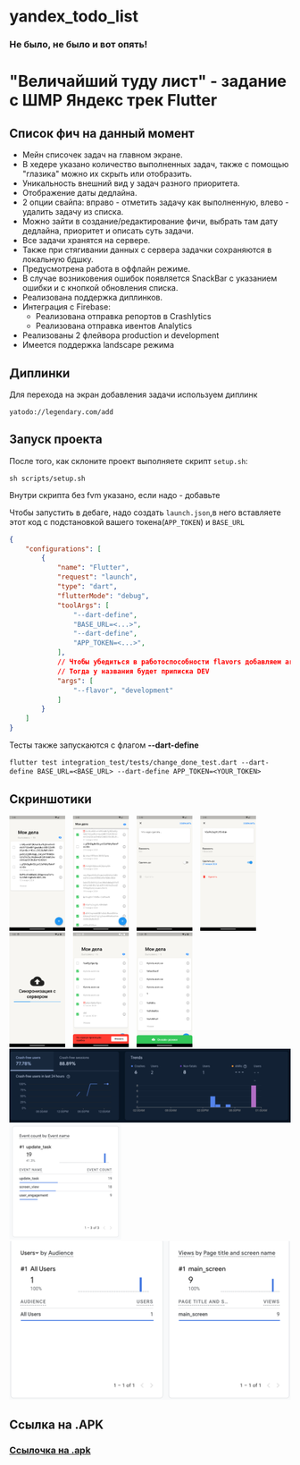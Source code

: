 # yandex_todo_list
### Не было, не было и вот опять!
# "Величайший туду лист" - задание с ШМР Яндекс трек Flutter

## Список фич на данный момент
- Мейн списочек задач на главном экране.
- В хедере указано количество выполненных задач, также с помощью "глазика" можно их скрыть или отобразить.
- Уникальность внешний вид у задач разного приоритета.
- Отображение даты дедлайна.
- 2 опции свайпа: вправо - отметить задачу как выполненную, влево - удалить задачу из списка.
- Можно зайти в создание/редактирование фичи, выбрать там дату дедлайна, приоритет и описать суть задачи.
- Все задачи хранятся на сервере.
- Также при стягивании данных с сервера задачки сохраняются в локальную бдшку.
- Предусмотрена работа в оффлайн режиме.
- В случае возниковения ошибок появляется SnackBar с указанием ошибки и с кнопкой обновления списка.
- Реализована поддержка диплинков.
- Интеграция с Firebase:
  - Реализована отправка репортов в Crashlytics
  - Реализована отправка ивентов Analytics
- Реализованы 2 флейвора production и development
- Имеется поддержка landscape режима


## Диплинки
Для перехода на экран добавления задачи используем диплинк
```
yatodo://legendary.com/add
```


## Запуск проекта
После того, как склоните проект выполняете скрипт `setup.sh`:
```
sh scripts/setup.sh
```
Внутри скрипта без fvm указано, если надо - добавьте


Чтобы запустить в дебаге, надо создать `launch.json`,в него вставляете этот код с подстановкой вашего токена(`APP_TOKEN`) и `BASE_URL`
```json
{
    "configurations": [
        {
            "name": "Flutter",
            "request": "launch",
            "type": "dart",
            "flutterMode": "debug",
            "toolArgs": [
                "--dart-define",
                "BASE_URL=<...>",
                "--dart-define",
                "APP_TOKEN=<...>",
            ],
            // Чтобы убедиться в работоспособности flavors добавляем args.
            // Тогда у названия будет приписка DEV
            "args": [
                "--flavor", "development"
            ]
        }
    ]
}
```
Тесты также запускаются с флагом **--dart-define**
```
flutter test integration_test/tests/change_done_test.dart --dart-define BASE_URL=<BASE_URL> --dart-define APP_TOKEN=<YOUR_TOKEN>
```

## Скриншотики

<div  style=" justify-content: center;">
    <img src="assets/screenshots/screenshot1.png" alt="Screenshot 1" style="width: 100px; margin-right: 10px;">
    <img src="assets/screenshots/screenshot2.png" alt="Screenshot 2" style="width: 100px; margin-right: 10px;">
    <img src="assets/screenshots/screenshot3.png" alt="Screenshot 3" style="width: 100px; margin-right: 10px;">
    <img src="assets/screenshots/screenshot4.png" alt="Screenshot 4" style="width: 100px; margin-right: 10px;">
    <img src="assets/screenshots/screenshot5.png" alt="Screenshot 5" style="width: 100px; margin-right: 10px;">
    <img src="assets/screenshots/screenshot6.png" alt="Screenshot 6" style="width: 100px; margin-right: 10px;">
    <img src="assets/screenshots/screenshot7.png" alt="Screenshot 7" style="width: 100px; margin-right: 10px;">
    <img src="assets/screenshots/screenshot8.png" alt="Screenshot 8" margin-right: 10px;">
    <img src="assets/screenshots/screenshot9.png" alt="Screenshot 9" style="width: 200px; margin-right: 10px;">
    <img src="assets/screenshots/screenshot10.png" alt="Screenshot 10" margin-right: 10px;">

</div>

## Ссылка на .APK
### [Ссылочка на .apk](https://github.com/IBKnight/yandex_todo_list/releases/tag/v1.0.14)
